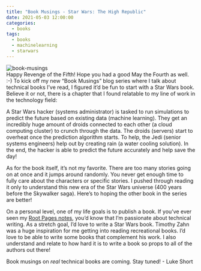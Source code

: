 ```yaml
---
title: "Book Musings - Star Wars: The High Republic"
date: 2021-05-03 12:00:00
categories:
  - books
tags:
  - books
  - machinelearning
  - starwars
---
```


![book-musings](../../images/book-musings.jpg) <br> Happy Revenge of the Fifth! Hope you had a good May the Fourth as well. :-) To kick off my new “Book Musings” blog series where I talk about technical books I’ve read, I figured it’d be fun to start with a Star Wars book. Believe it or not, there is a chapter that I found relatable to my line of work in the technology field:

A Star Wars hacker (systems administrator) is tasked to run simulations to predict the future based on existing data (machine learning). They get an incredibly huge amount of droids connected to each other (a cloud computing cluster) to crunch through the data. The droids (servers) start to overheat once the prediction algorithm starts. To help, the Jedi (senior systems engineers) help out by creating rain (a water cooling solution). In the end, the hacker is able to predict the future accurately and help save the day!

As for the book itself, it’s not my favorite. There are too many stories going on at once and it jumps around randomly. You never get enough time to fully care about the characters or specific stories. I pushed through reading it only to understand this new era of the Star Wars universe (400 years before the Skywalker saga). Here’s to hoping the other book in the series are better!

On a personal level, one of my life goals is to publish a book. If you’ve ever seen my [Root Pages notes](https://ekultails.github.io/rootpages/), you’d know that I’m passionate about technical writing. As a stretch goal, I’d love to write a Star Wars book. Timothy Zahn was a huge inspiration for me getting into reading recreational books. I’d love to be able to write some books that complement his work. I also understand and relate to how hard it is to write a book so props to all of the authors out there!

Book musings on *real* technical books are coming. Stay tuned! - Luke Short
